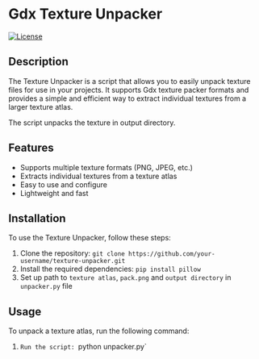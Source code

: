 # Gdx Texture Unpacker

[![License](https://img.shields.io/badge/license-MIT-blue.svg)](https://opensource.org/licenses/MIT)

## Description

The Texture Unpacker is a script that allows you to easily unpack texture files for use in your projects. It supports Gdx texture packer formats and provides a simple and efficient way to extract individual textures from a larger texture atlas.

The script unpacks the texture in output directory.

## Features

- Supports multiple texture formats (PNG, JPEG, etc.)
- Extracts individual textures from a texture atlas
- Easy to use and configure
- Lightweight and fast

## Installation

To use the Texture Unpacker, follow these steps:

1. Clone the repository: `git clone https://github.com/your-username/texture-unpacker.git`
2. Install the required dependencies: `pip install pillow`
3. Set up path to `texture atlas`, `pack.png` and `output directory` in `unpacker.py` file


## Usage

To unpack a texture atlas, run the following command:

1. `Run the script: `python unpacker.py`


